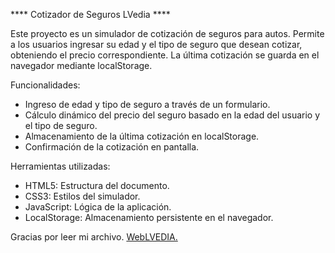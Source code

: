 **** Cotizador de Seguros LVedia ****

Este proyecto es un simulador de cotización de seguros para autos. Permite a los usuarios ingresar su edad y el tipo de seguro que desean cotizar, obteniendo el precio correspondiente. La última cotización se guarda en el navegador mediante localStorage.

Funcionalidades:
- Ingreso de edad y tipo de seguro a través de un formulario.
- Cálculo dinámico del precio del seguro basado en la edad del usuario y el tipo de seguro.
- Almacenamiento de la última cotización en localStorage.
- Confirmación de la cotización en pantalla.

Herramientas utilizadas:
- HTML5: Estructura del documento.
- CSS3: Estilos del simulador.
- JavaScript: Lógica de la aplicación.
- LocalStorage: Almacenamiento persistente en el navegador.

Gracias por leer mi archivo. [WebLVEDIA.](https://weblvedia.vercel.app/)
